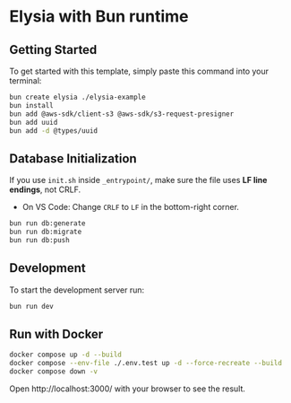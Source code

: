 # Elysia with Bun runtime

## Getting Started

To get started with this template, simply paste this command into your terminal:

```bash
bun create elysia ./elysia-example
bun install
bun add @aws-sdk/client-s3 @aws-sdk/s3-request-presigner
bun add uuid
bun add -d @types/uuid
```

## Database Initialization

If you use `init.sh` inside `_entrypoint/`, make sure the file uses **LF line endings**, not CRLF.

- On VS Code: Change `CRLF` to `LF` in the bottom-right corner.

```bash
bun run db:generate
bun run db:migrate
bun run db:push
```

## Development

To start the development server run:

```bash
bun run dev
```

## Run with Docker

```bash
docker compose up -d --build
docker compose --env-file ./.env.test up -d --force-recreate --build
docker compose down -v
```

Open http://localhost:3000/ with your browser to see the result.
